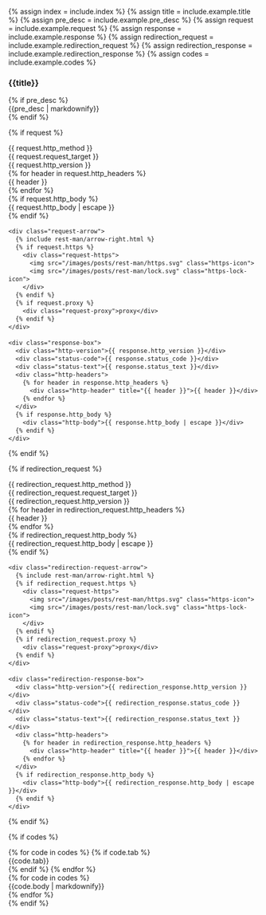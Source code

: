 {% assign index = include.index %}
{% assign title = include.example.title %}
{% assign pre_desc = include.example.pre_desc %}
{% assign request = include.example.request %}
{% assign response = include.example.response %}
{% assign redirection_request = include.example.redirection_request %}
{% assign redirection_response = include.example.redirection_response %}
{% assign codes = include.example.codes %}

<div class="example-section" id="example-{{ index }}">
  <h3 class="example-title">{{title}}</h3>
  {% if pre_desc %}
    <div class="example-pre-desc">{{pre_desc | markdownify}}</div>
  {% endif %}

  {% if request %}
    <div class="request-box">
      <div class="http-method">{{ request.http_method }}</div>
      <div class="request-target">{{ request.request_target }}</div>
      <div class="http-version">{{ request.http_version }}</div>
      <div class="http-headers">
        {% for header in request.http_headers %}
          <div class="http-header" title="{{ header }}">{{ header }}</div>
        {% endfor %}
      </div>
      {% if request.http_body %}
        <div class="http-body">{{ request.http_body | escape }}</div>
      {% endif %}
    </div>

    <div class="request-arrow">
      {% include rest-man/arrow-right.html %}
      {% if request.https %}
        <div class="request-https">
          <img src="/images/posts/rest-man/https.svg" class="https-icon">
          <img src="/images/posts/rest-man/lock.svg" class="https-lock-icon">
        </div>
      {% endif %}
      {% if request.proxy %}
        <div class="request-proxy">proxy</div>
      {% endif %}
    </div>

    <div class="response-box">
      <div class="http-version">{{ response.http_version }}</div>
      <div class="status-code">{{ response.status_code }}</div>
      <div class="status-text">{{ response.status_text }}</div>
      <div class="http-headers">
        {% for header in response.http_headers %}
          <div class="http-header" title="{{ header }}">{{ header }}</div>
        {% endfor %}
      </div>
      {% if response.http_body %}
        <div class="http-body">{{ response.http_body | escape }}</div>
      {% endif %}
    </div>
  {% endif %}

  {% if redirection_request %}
    <div class="redirection-request-box">
      <div class="http-method">{{ redirection_request.http_method }}</div>
      <div class="request-target">{{ redirection_request.request_target }}</div>
      <div class="http-version">{{ redirection_request.http_version }}</div>
      <div class="http-headers">
        {% for header in redirection_request.http_headers %}
          <div class="http-header" title="{{ header }}">{{ header }}</div>
        {% endfor %}
      </div>
      {% if redirection_request.http_body %}
        <div class="http-body">{{ redirection_request.http_body | escape }}</div>
      {% endif %}
    </div>

    <div class="redirection-request-arrow">
      {% include rest-man/arrow-right.html %}
      {% if redirection_request.https %}
        <div class="request-https">
          <img src="/images/posts/rest-man/https.svg" class="https-icon">
          <img src="/images/posts/rest-man/lock.svg" class="https-lock-icon">
        </div>
      {% endif %}
      {% if redirection_request.proxy %}
        <div class="request-proxy">proxy</div>
      {% endif %}
    </div>

    <div class="redirection-response-box">
      <div class="http-version">{{ redirection_response.http_version }}</div>
      <div class="status-code">{{ redirection_response.status_code }}</div>
      <div class="status-text">{{ redirection_response.status_text }}</div>
      <div class="http-headers">
        {% for header in redirection_response.http_headers %}
          <div class="http-header" title="{{ header }}">{{ header }}</div>
        {% endfor %}
      </div>
      {% if redirection_response.http_body %}
        <div class="http-body">{{ redirection_response.http_body | escape }}</div>
      {% endif %}
    </div>
  {% endif %}

  {% if codes %}
    <div class="terminal" data-controller="terminal">
      <div class="terminal-bar">
        <div class="close-icon"></div>
        <div class="minimize-icon"></div>
        <div class="fullscreen-icon"></div>
        {% for code in codes %}
          {% if code.tab %}
            <div
              class="terminal-tab {% if forloop.index == 1 %}active{% endif %}"
              data-index="{{forloop.index}}"
              data-terminal-target="tab"
              data-action="click->terminal#switchTab"
            >
              {{code.tab}}
            </div>
          {% endif %}
        {% endfor %}
      </div>
      {% for code in codes %}
        <div class="terminal-body {% if forloop.index == 1 %}active{% endif %}" data-index="{{ forloop.index }}" data-terminal-target="body">
          {{code.body | markdownify}}
        </div>
      {% endfor %}
    </div>
  {% endif %}
</div>